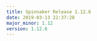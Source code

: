 ```yaml
---
title: Spinnaker Release 1.12.6
date: 2019-03-13 22:37:28
major_minor: 1.12
version: 1.12.6
---
```


<script src="https://gist.github.com/spinnaker-release/8f0d6e084c19bde32bb84ec810863a43.js"/>
